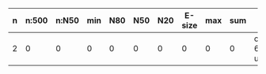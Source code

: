 n    |n:500  |n:N50  |min  |N80  |N50  |N20  |E-size  |max  |sum  |name
---  |---    |---    |---  |---  |---  |---  |---     |---  |---  |---
2    |0      |0      |0    |0    |0    |0    |0       |0    |0    |output-61-unitigs.fa

